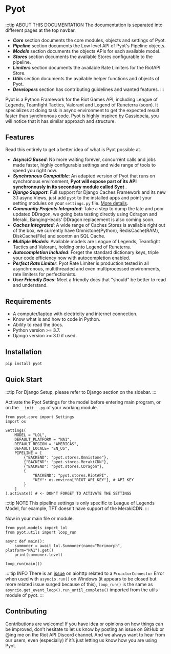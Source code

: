 # Pyot
##### <Badge text="Staging" vertical="middle"/> [<Badge text="MIT Licensed" type="warning" vertical="middle"/>](https://github.com/paaksing/pyot/blob/master/LICENSE)

:::tip ABOUT THIS DOCUMENTATION
The documentation is separated into different pages at the top navbar.
- **_Core_** section documents the core modules, objects and settings of Pyot.
- **_Pipeline_** section documents the Low level API of Pyot's Pipeline objects.
- **_Models_** section documents the objects APIs for each available model.
- **_Stores_** section documents the available Stores configurable to the pipeline.
- **_Limiters_** section documents the available Rate Limiters for the RiotAPI Store.
- **_Utils_** section documents the available helper functions and objects of Pyot.
- **_Developers_** section has contributing guidelines and wanted features.
:::

Pyot is a Python Framework for the Riot Games API, including League of Legends, Teamfight Tactics, Valorant and Legend of Runeterra (soon). It specializes at doing task in async environment to get the expected result faster than synchronous code. Pyot is highly inspired by [Cassiopeia](https://github.com/meraki-analytics/cassiopeia), you will notice that it has similar approach and structure.

## Features

Read this entirely to get a better idea of what is Pyot possible at.

- **_AsyncIO Based_**: No more waiting forever, concurrent calls and jobs made faster, highly configurable settings and wide range of tools to speed you right now.
- **_Synchronous Compatible_**: An adapted version of Pyot that runs on synchronous environment, **Pyot will expose part of its API synchronously in its secondary module called [Syot](syot.html)** <Badge text="installed by default" vertical="middle"/>.
- **_Django Support_**: Full support for Django Caches Framework and its new 3.1 async Views, just add `pyot` to the installed apps and point your setting modules on your `settings.py` file. [More details](django.html).
- **_Community Projects Integrated_**: Take a step to dump the late and poor updated DDragon, we going beta testing directly using Cdragon and Meraki, BangingHeads' DDragon replacement is also coming soon.
- **_Caches Integrated_**: A wide range of Caches Stores is available right out of the box, we currently have Omnistone(Python), RedisCache(RAM), DiskCache(File) and soontm an SQL Cache.
- **_Multiple Models_**: Available models are League of Legends, Teamfight Tactics and Valorant, holding onto Legend of Runeterra.
- **_Autocompletion Included_**: Forget the standard dictionary keys, triple your code efficiency now with autocompletion enabled.
- **_Perfect Rate Limiter_**: Pyot Rate Limiter is production tested in all asynchronous, multithreaded and even multiprocessed environments, rate limiters for perfectionists.
- **_User Friendly Docs_**: Meet a friendly docs that "should" be better to read and understand.

## Requirements

- A computer/laptop with electricity and internet connection.
- Know what is and how to code in Python.
- Ability to read the docs.
- Python version >= 3.7.
- Django version >= 3.0 if used.

## Installation

```python
pip install pyot
```

## Quick Start

:::tip
For Django Setup, please refer to Django section on the sidebar.
:::

Activate the Pyot Settings for the model before entering main program, or on the `__init__.py` of your working module.

```python{15,18}
from pyot.core import Settings
import os

Settings(
    MODEL = "LOL",
    DEFAULT_PLATFORM = "NA1",
    DEFAULT_REGION = "AMERICAS",
    DEFAULT_LOCALE= "EN_US",
    PIPELINE = [
        {"BACKEND": "pyot.stores.Omnistone"},
        {"BACKEND": "pyot.stores.MerakiCDN"},
        {"BACKEND": "pyot.stores.CDragon"},
        {
            "BACKEND": "pyot.stores.RiotAPI",
            "KEY": os.environ["RIOT_API_KEY"], # API KEY
        }
    ]
).activate() # <- DON'T FORGET TO ACTIVATE THE SETTINGS
```
:::tip NOTE
This pipeline settings is only specific to League of Legends Model, for example, TFT doesn't have support of the MerakiCDN.
:::

Now in your main file or module.

```python{5}
from pyot.models import lol
from pyot.utils import loop_run

async def main():
    summoner = await lol.Summoner(name="Morimorph", platform="NA1").get()
    print(summoner.level)

loop_run(main())
```
::: tip INFO
There is an [issue](https://github.com/aio-libs/aiohttp/issues/4324) on aiohttp related to a `ProactorConnector` Error when used with `asyncio.run()` on Windows (it appears to be closed but more related issue surged because of this), `loop_run()` is the same as `asyncio.get_event_loop().run_until_complete()` imported from the utils module of pyot.
:::

## Contributing

Contributions are welcome! If you have idea or opinions on how things can be improved, don’t hesitate to let us know by posting an issue on GitHub or @ing me on the Riot API Discord channel. And we always want to hear from our users, even (especially) if it’s just letting us know how you are using Pyot.
